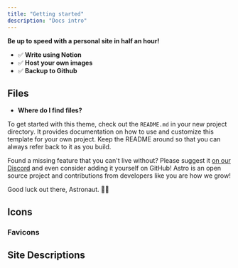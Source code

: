 ```yaml
---
title: "Getting started"
description: "Docs intro"
---
```


**Be up to speed with a personal site in half an hour!**

- ✅ **Write using Notion**
- ✅ **Host your own images**
- ✅ **Backup to Github**

## Files

- **Where do I find files?**

To get started with this theme, check out the `README.md` in your new project directory. It provides documentation on how to use and customize this template for your own project. Keep the README around so that you can always refer back to it as you build.

Found a missing feature that you can't live without? Please suggest it [on our Discord](https://astro.build/chat) and even consider adding it yourself on GitHub! Astro is an open source project and contributions from developers like you are how we grow!

Good luck out there, Astronaut. 🧑‍🚀

## Icons

### Favicons

## Site Descriptions

